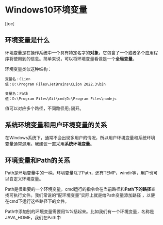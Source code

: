 # Windows10环境变量

[toc]

## 环境变量是什么

环境变量是在操作系统中一个具有特定名字的**对象**，它包含了一个或者多个应用程序将使用到的信息。简单来说，可以将环境变量看做是一个**全局变量**。

环境变量类似这种结构：

```
变量名：CLion
值：D:\Program Files\JetBrains\CLion 2022.3\bin

变量名：Path
值：D:\Program Files\Git\cmd;D:\Program Files\nodejs
```

值可以对应多个路径，不同路径用`;`隔开。



## 系统环境变量和用户环境变量的关系

在Windows系统下，通常不会出现多用户的情况，所以用户环境变量和系统环境变量通常混用。我建议一直采用**系统环境变量**。



## 环境变量和Path的关系

Path是环境变量中的一种。环境变量除了Path，还有TEMP，windir等，用户也可以自定义环境变量。

Path是很重要的一个环境变量，cmd运行的指令会在当前路径和**Path下的路径**查找可执行文件。我们常说的“配环境变量”实际上就是给Path变量添加路径 ，以便在cmd下运行这些路径下的文件。

Path中添加别的环境变量需要用%%括起来。比如我们有一个环境变量，名称是JAVA_HOME，我们在Path中

